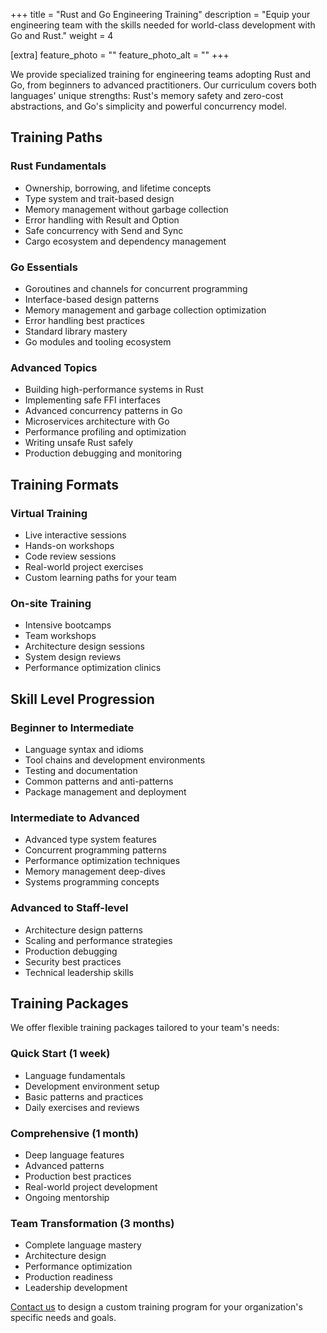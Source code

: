 +++
title = "Rust and Go Engineering Training"
description = "Equip your engineering team with the skills needed for world-class development with Go and Rust."
weight = 4

[extra]
feature_photo = ""
feature_photo_alt = ""
+++

We provide specialized training for engineering teams adopting Rust and Go, from beginners to advanced practitioners. Our curriculum covers both languages' unique strengths: Rust's memory safety and zero-cost abstractions, and Go's simplicity and powerful concurrency model.

<!-- more -->

## Training Paths

### Rust Fundamentals

- Ownership, borrowing, and lifetime concepts
- Type system and trait-based design
- Memory management without garbage collection
- Error handling with Result and Option
- Safe concurrency with Send and Sync
- Cargo ecosystem and dependency management

### Go Essentials

- Goroutines and channels for concurrent programming
- Interface-based design patterns
- Memory management and garbage collection optimization
- Error handling best practices
- Standard library mastery
- Go modules and tooling ecosystem

### Advanced Topics

- Building high-performance systems in Rust
- Implementing safe FFI interfaces
- Advanced concurrency patterns in Go
- Microservices architecture with Go
- Performance profiling and optimization
- Writing unsafe Rust safely
- Production debugging and monitoring

## Training Formats

### Virtual Training

- Live interactive sessions
- Hands-on workshops
- Code review sessions
- Real-world project exercises
- Custom learning paths for your team

### On-site Training

- Intensive bootcamps
- Team workshops
- Architecture design sessions
- System design reviews
- Performance optimization clinics

## Skill Level Progression

### Beginner to Intermediate

- Language syntax and idioms
- Tool chains and development environments
- Testing and documentation
- Common patterns and anti-patterns
- Package management and deployment

### Intermediate to Advanced

- Advanced type system features
- Concurrent programming patterns
- Performance optimization techniques
- Memory management deep-dives
- Systems programming concepts

### Advanced to Staff-level

- Architecture design patterns
- Scaling and performance strategies
- Production debugging
- Security best practices
- Technical leadership skills

## Training Packages

We offer flexible training packages tailored to your team's needs:

### Quick Start (1 week)

- Language fundamentals
- Development environment setup
- Basic patterns and practices
- Daily exercises and reviews

### Comprehensive (1 month)

- Deep language features
- Advanced patterns
- Production best practices
- Real-world project development
- Ongoing mentorship

### Team Transformation (3 months)

- Complete language mastery
- Architecture design
- Performance optimization
- Production readiness
- Leadership development

[Contact us](/contact/ "Contact us") to design a custom training program for your organization's specific needs and goals.

